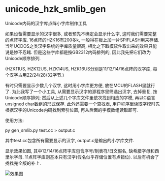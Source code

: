 # unicode_hzk_smlib_gen
Unicode内码的汉字库点阵小字库制作工具

如果设备需要显示的汉字很多, 或者预先不确定会显示什么字, 这时我们需要完整的点阵字库.
16点阵的HZK16有200多k, 一般得在板上加一片SPIFLASH用来存储. 
当年UCDOS之类汉字系统的字库质量很高, 相比之下取模软件取出来的效果只能说是惨不忍睹. 
但是这些字库都是按GB2312内码排列的, 因此我先把它们改为Unicode顺序排列.

(HZK11US, HZK12US, HZK14US, HZK16US分别是11/12/14/16点阵的汉字库, 每个汉字占用22/24/28/32字节.)

有时只需要显示少数几个汉字, 这时用小字库更方便, 放在MCU的FLASH里就行了.
为此我写了一个小工具, 从需要显示汉字的源程序里筛选出汉字, 去掉重复, 按Unicode顺序排列;
然后从上述几个字库文件里依次找到相应的字模, 再以C语言unsigned char数组的形式保存.
此外还需要一个查找表, 用户程序里读取字模时先根据汉字的Unicode内码找到索引位置, 再从后面的字模数组读取即可.

使用方法: 

py gen_smlib.py test.cc > output.c

其中test.cc包含所有需要显示的汉字, output.c是输出的小字库文件.

显示效果如图, 其中12/14/16点阵字库包含序号/制表符/日文假名, 缺希腊字母和西里尔字母.
11点阵字库则基本只有汉字(假名似乎存储位置有点错位). 以后有机会了找找完全版的补上.

![效果图](test.png)
